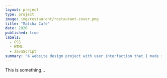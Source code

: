 ```yaml
---
layout: project
type: project
image: img/restaurant/restaurant-cover.png
title: "Matcha Cafe"
date: 2020
published: true
labels:
  - CSS
  - HTML
  - JavaScript
summary: "A website design project with user interfaction that I made in high school."
---
```


This is something...